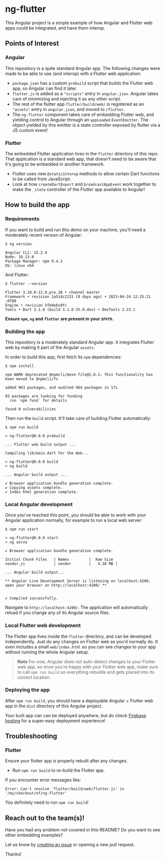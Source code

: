 # ng-flutter

This Angular project is a simple example of how Angular and Flutter
web apps could be integrated, and have them interop.

## Points of Interest

### Angular

This repository is a quite standard Angular app. The following changes were made
to be able to use (and interop) with a Flutter web application:

* `package.json` has a custom `prebuild` script that builds the
  Flutter web app, so Angular can find it later.
* `flutter.js` is added as a `"scripts"` entry in `angular.json`.
  Angular takes care of minimizing and injecting it as any other script.
* The rest of the flutter app `flutter/build/web/` is registered
  as an `"assets"` entry in `angular.json`, and moved to `/flutter`.
* The `ng-flutter` component takes care of embedding Flutter web, and yielding
  control to Angular through an `appLoaded` `EventEmitter`. The object yielded
  by this emitter is a state controller exposed by flutter via a JS custom
  event!

### Flutter

The embedded Flutter application lives in the `flutter` directory of this repo.
That application is a standard web app, that doesn't need to be aware that it's
going to be embedded in another framework.

* Flutter uses new `@staticInterop` methods to allow certain Dart functions to
  be called from JavaScript.
* Look at how `createDartExport` and `broadcastAppEvent` work together to make
  the `_state` controller of the Flutter app available to Angular!

## How to build the app

### Requirements

If you want to build and run this demo on your machine, you'll need
a moderately recent version of Angular:

```console
$ ng version

Angular CLI: 15.2.4
Node: 18.13.0
Package Manager: npm 9.4.2
OS: linux x64
```

And Flutter:

```
$ flutter --version

Flutter 3.10.0-12.0.pre.38 • channel master
Framework • revision 1a51dc2131 (8 days ago) • 2023-04-24 12:25:21 -0700
Engine • revision 5fbde6c0fc
Tools • Dart 3.1.0 (build 3.1.0-35.0.dev) • DevTools 2.23.1
```

**Ensure `npm`, `ng` and `flutter` are present in your `$PATH`.**

### Building the app

This repository is a moderately standard Angular app. It integrates
Flutter web by making it part of the Angular `assets`.

In order to build this app, first fetch its `npm` dependencies:

```console
$ npm install

npm WARN deprecated @npmcli/move-file@2.0.1: This functionality has been moved to @npmcli/fs

added 963 packages, and audited 964 packages in 17s

93 packages are looking for funding
  run `npm fund` for details

found 0 vulnerabilities
```

Then run the `build` script. It'll take care of building Flutter
automatically:

```console
$ npm run build

> ng-flutter@0.0.0 prebuild

... Flutter web build output ...

Compiling lib/main.dart for the Web...

> ng-flutter@0.0.0 build
> ng build

... Angular build output ...

✔ Browser application bundle generation complete.
✔ Copying assets complete.
✔ Index html generation complete.
```

### Local Angular development

Once you've reached this point, you should be able to work with
your Angular application normally, for example to run a local web
server:

```console
$ npm run start

> ng-flutter@0.0.0 start
> ng serve

✔ Browser application bundle generation complete.

Initial Chunk Files   | Names         |  Raw Size
vendor.js             | vendor        |   4.38 MB | 

... Angular build output...

** Angular Live Development Server is listening on localhost:4200, open your browser on http://localhost:4200/ **


✔ Compiled successfully.
```

Navigate to `http://localhost:4200/`. The application will automatically reload if you change any of its Angular source files.

### Local Flutter web development

The Flutter app lives inside the `flutter` directory, and can be
developed independently. Just do any changes on Flutter web as you'd
normally do. It even includes a small `web/index.html` so you can see
changes to your app without running the whole Angular setup.

> **Note**
> For now, Angular does _not_ auto-detect changes to your Flutter web
app, so once you're happy with your Flutter web app, make sure to
call `npm run build` so everything rebuilds and gets placed into its
correct location.

### Deploying the app

After `npm run build`, you should have a deployable Angular + Flutter
web app in the `dist` directory of this Angular project.

Your built app can can be deployed anywhere, but do check
[Firebase hosting](https://firebase.google.com/docs/hosting) for a
super-easy deployment experience!

## Troubleshooting

### Flutter

Ensure your flutter app is properly rebuilt after any changes.

* Run `npm run build` to re-build the Flutter app.

If you encounter error messages like:

```
Error: Can't resolve 'flutter/build/web/flutter.js' in '/my/checkout/of/ng-flutter'
```

You definitely need to run `npm run build`!

## Reach out to the team(s)!

Have you had any problem not covered in this README? Do you want
to see other embedding examples?

Let us know by [creating an issue](https://github.com/flutter/samples/issues/new) or opening a new pull request.

Thanks!
